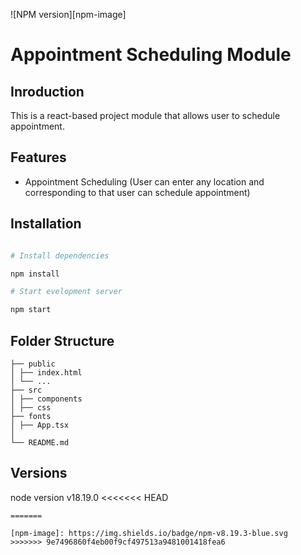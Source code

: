 ![NPM version][npm-image]


# Appointment Scheduling Module

## Inroduction

This is a react-based project module that allows user to schedule appointment.

## Features

- Appointment Scheduling
  (User can enter any location and corresponding to that user can schedule appointment)

## Installation

```bash

# Install dependencies

npm install

# Start evelopment server

npm start

```

## Folder Structure

```
├── public
│ ├── index.html
│ └── ...
├── src
│ ├── components
│ ├── css
├── fonts
│ ├── App.tsx
│
└── README.md

```

## Versions

node version v18.19.0
<<<<<<< HEAD
```
=======

[npm-image]: https://img.shields.io/badge/npm-v8.19.3-blue.svg
>>>>>>> 9e7496860f4eb00f9cf497513a9481001418fea6
